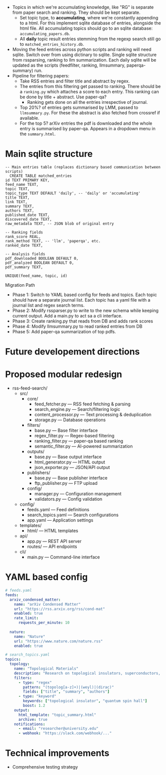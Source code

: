 - Topics in which we're accumulating knowledge, like "RG" is separate from paper search and ranking. They should be kept separate.
	- Set topic type, to **accumulating**, where we're constantly appending to a html. For this implement sqlite database of entries, alongside the html file. All accumulating topics should go to an sqlite database: `accumulating_papers.db`.
	- All **daily** topic result entries stemming from the regexp search still go to `matched_entries_history.db`.
- Moving the feed entries across python scripts and ranking will need sqlite. Switch over from using dictinary to sqlite. Single sqlite structure from rssparsing, ranking to llm summarization. Each daily sqlite will be updated as the scripts (feedfilter, ranking, llmsummary, paperqa-summary) run.
- Pipeline for filtering papers:
	- Take RSS entries and filter title and abstract by regex.
	- The entries from this filtering get passed to ranking. There should be a `ranking.py` which attaches a score to each entry. This ranking can be done by title + abstract. Use paper-qa? 
		- Ranking gets done on all the entries irrespective of journal.
	- Top 20%? of entries gets summarised by LMM, passed to `llmsummary.py`. For these the abstract is also fetched from crossref if available.
	- For the top 5? arXiv entries the pdf is downloaded and the whole entry is summarised by paper-qa. Appears in a dropdown menu in the `summary.html`.

# Main sqlite structure
    -- Main entries table (replaces dictionary based communication between scripts)
      CREATE TABLE matched_entries 
    id TEXT PRIMARY KEY,
    feed_name TEXT,
    topic TEXT,
    topic_type TEXT DEFAULT 'daily', -- 'daily' or 'accumulating'
    title TEXT,
    link TEXT,
    summary TEXT,
    authors TEXT,
    published_date TEXT,
    discovered_date TEXT,
    raw_metadata TEXT, -- JSON blob of original entry
    
    -- Ranking fields
    rank_score REAL,
    rank_method TEXT, -- 'llm', 'paperqa', etc.
    ranked_date TEXT,
    
    -- Analysis fields  
    pdf_downloaded BOOLEAN DEFAULT 0,
    pdf_analyzed BOOLEAN DEFAULT 0,
    pdf_summary TEXT,
    
    UNIQUE(feed_name, topic, id)

Migration Path
- Phase 1: Switch to YAML based config for feeds and topics. Each topic should have a separate journal list. Each topic has a yaml file with a journal list and regex search terms.
- Phase 2: Modify rssparser.py to write to the new schema while keeping current output. Add a main.py to act sa a cli interface.
- Phase 3: Create ranking.py that reads from DB and adds rank scores
- Phase 4: Modify llmsummary.py to read ranked entries from DB
- Phase 5: Add paper-qa summarization of top pdfs.

# Future developement directions

# Proposed modular redesign
- rss-feed-search/
  - src/
    - core/
      - feed_fetcher.py — RSS feed fetching & parsing
      - search_engine.py — Search/filtering logic
      - content_processor.py — Text processing & deduplication
      - storage.py — Database operations
    - filters/
      - base.py — Base filter interface
      - regex_filter.py — Regex-based filtering
      - ranking_filter.py — paper-qa based ranking
      - semantic_filter.py — AI-powered summarization
    - outputs/
      - base.py — Base output interface
      - html_generator.py — HTML output
      - json_exporter.py — JSON/API output
    - publishers/
      - base.py — Base publisher interface
      - ftp_publisher.py — FTP upload
    - config/
      - manager.py — Configuration management
      - validators.py — Config validation
  - config/
    - feeds.yaml — Feed definitions
    - search_topics.yaml — Search configurations
    - app.yaml — Application settings
  - templates/
    - html/ — HTML templates
  - api/
    - app.py — REST API server
    - routes/ — API endpoints
  - cli/
    - main.py — Command-line interface

# YAML based config
```yaml
# feeds.yaml
feeds:
  arxiv_condensed_matter:
    name: "arXiv Condensed Matter"
    url: "https://rss.arxiv.org/rss/cond-mat"
    enabled: true
    rate_limit: 
      requests_per_minute: 10
    
  nature:
    name: "Nature"
    url: "https://www.nature.com/nature.rss"
    enabled: true

# search_topics.yaml
topics:
  topology:
    name: "Topological Materials"
    description: "Research on topological insulators, superconductors, and related materials"
    filters:
      - type: "regex"
        pattern: "(topolog[a-z]+)|(weyl)|(dirac)"
        fields: ["title", "summary", "authors"]
      - type: "keyword"
        keywords: ["topological insulator", "quantum spin hall"]
        boost: 1.2
    output:
      html_template: "topic_summary.html"
      archive: true
    notifications:
      - email: "researcher@university.edu"
      - webhook: "https://slack.com/webhook/..."
```

# Technical improvements
- Comprehensive testing strategy
